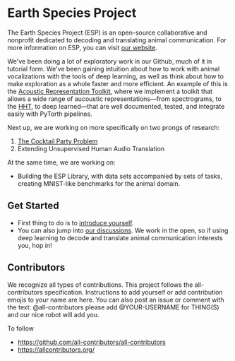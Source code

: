 # Earth Species Project

The Earth Species Project (ESP) is an open-source collaborative and nonprofit dedicated to decoding and translating animal communication. For more information on ESP, you can visit [our website](https://earthspecies.org).

We've been doing a lot of exploratory work in our Github, much of it in tutorial form. We've been gaining intuition about how to work with animal vocalizations with the tools of deep learning, as well as think about how to make exploration as a whole faster and more efficient. An example of this is the [Acoustic Representation Toolkit](https://github.com/earthspecies/project/discussions), where we implement a toolkit that allows a wide range of aucoustic representations—from spectrograms, to the [HHT](https://en.wikipedia.org/wiki/Hilbert%E2%80%93Huang_transform), to deep learned—that are well documented, tested, and integrate easily with PyTorth pipelines.

Next up, we are working on more specifically on two prongs of research:

1. [The Cocktail Party Problem](https://github.com/earthspecies/cocktail-party-problem)
1. Extending Unsupervised Human Audio Translation

At the same time, we are working on:

* Building the ESP Library, with data sets accompanied by sets of tasks, creating MNIST-like benchmarks for the animal domain.


## Get Started

* First thing to do is to [introduce yourself](https://github.com/earthspecies/project/discussions/22).
* You can also jump into [our discussions](https://github.com/earthspecies/project/discussions). We work in the open, so if using deep learning to decode and translate animal communication interests you, hop in!


## Contributors

We recognize all types of contributions. This project follows the all-contributors specification. Instructions to add yourself or add contribution emojis to your name are here. You can also post an issue or comment with the text: @all-contributors please add @YOUR-USERNAME for THING(S) and our nice robot will add you.

To follow

- https://github.com/all-contributors/all-contributors
- https://allcontributors.org/

